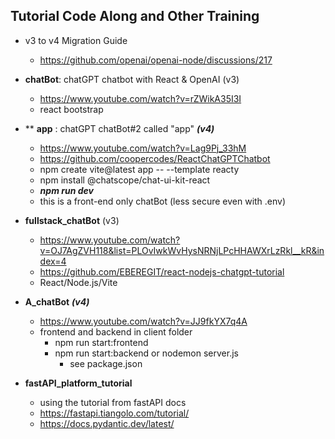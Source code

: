 ## Tutorial Code Along and Other Training

- v3 to v4 Migration Guide
    - https://github.com/openai/openai-node/discussions/217

- __chatBot__: chatGPT chatbot with React & OpenAI (v3)
    - https://www.youtube.com/watch?v=rZWikA35I3I
    - react bootstrap
    
- ** __app__ : chatGPT chatBot#2 called "app" ***(v4)***
    - https://www.youtube.com/watch?v=Lag9Pj_33hM
    - https://github.com/coopercodes/ReactChatGPTChatbot
    - npm create vite@latest app -- --template reacty
    - npm install @chatscope/chat-ui-kit-react
    - ***npm run dev***
    - this is a front-end only chatBot (less secure even with .env)
    
- __fullstack_chatBot__ (v3)
    - https://www.youtube.com/watch?v=OJ7AgZVH118&list=PLOvIwkWvHysNRNjLPcHHAWXrLzRkl__kR&index=4
    - https://github.com/EBEREGIT/react-nodejs-chatgpt-tutorial
    - React/Node.js/Vite

- __A_chatBot__ ***(v4)***
    - https://www.youtube.com/watch?v=JJ9fkYX7q4A
    - frontend and backend in client folder
        - npm run start:frontend
        - npm run start:backend or nodemon server.js
            - see package.json

- __fastAPI_platform_tutorial__ 
    - using the tutorial from fastAPI docs
    - https://fastapi.tiangolo.com/tutorial/ 
    - https://docs.pydantic.dev/latest/